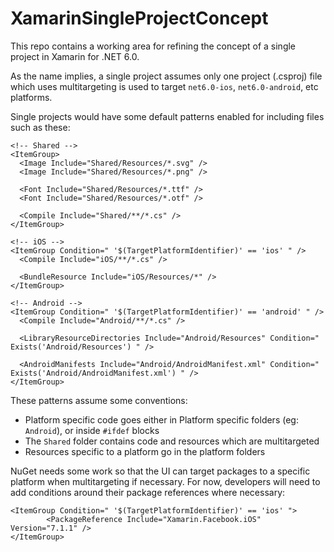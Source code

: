 # XamarinSingleProjectConcept

This repo contains a working area for refining the concept of a single project in Xamarin for .NET 6.0.

As the name implies, a single project assumes only one project (.csproj) file which uses multitargeting is used to target `net6.0-ios`, `net6.0-android`, etc platforms.

Single projects would have some default patterns enabled for including files such as these:

```
<!-- Shared -->
<ItemGroup>
  <Image Include="Shared/Resources/*.svg" />
  <Image Include="Shared/Resources/*.png" />
  
  <Font Include="Shared/Resources/*.ttf" />
  <Font Include="Shared/Resources/*.otf" />
  
  <Compile Include="Shared/**/*.cs" />
</ItemGroup>

<!-- iOS -->
<ItemGroup Condition=" '$(TargetPlatformIdentifier)' == 'ios' " />
  <Compile Include="iOS/**/*.cs" />
  
  <BundleResource Include="iOS/Resources/*" />
</ItemGroup>

<!-- Android -->
<ItemGroup Condition=" '$(TargetPlatformIdentifier)' == 'android' " />
  <Compile Include="Android/**/*.cs" />
  
  <LibraryResourceDirectories Include="Android/Resources" Condition=" Exists('Android/Resources') " />
  
  <AndroidManifests Include="Android/AndroidManifest.xml" Condition=" Exists('Android/AndroidManifest.xml') " />
</ItemGroup>
```

These patterns assume some conventions:

 - Platform specific code goes either in Platform specific folders (eg: `Android`), or inside `#ifdef` blocks
 - The `Shared` folder contains code and resources which are multitargeted
 - Resources specific to a platform go in the platform folders

NuGet needs some work so that the UI can target packages to a specific platform when multitargeting if necessary.  For now, developers will need to add conditions around their package references where necessary:

```
<ItemGroup Condition=" '$(TargetPlatformIdentifier)' == 'ios' ">
		<PackageReference Include="Xamarin.Facebook.iOS" Version="7.1.1" />
</ItemGroup>
```
